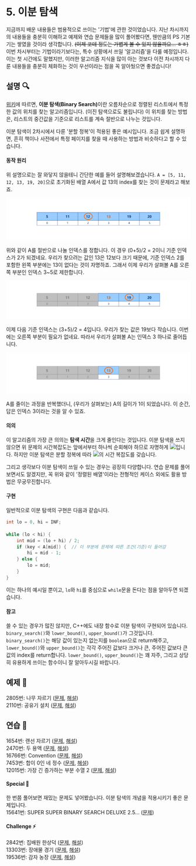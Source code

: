 # 5. 이분 탐색
지금까지 배운 내용들은 범용적으로 쓰이는 '기법'에 관한 것이었습니다. 지난 차시까지의 내용들을 충분히 이해하고 예제와 연습 문제들을 많이 풀어봤다면, 웬만큼의 PS 기본기는 쌓였을 것이라 생각합니다. ~~(이제 코테 정도는 가볍게 볼 수 있지 않을까요... ㅎㅎ)~~ 이번 차시부터는 기법이라기보다는, 특수 상황에서 쓰일 '알고리즘'을 다룰 예정입니다. 이는 첫 시간에도 말했지만, 이러한 알고리즘 지식을 많이 아는 것보다 이전 차시까지 다룬 내용들을 충분히 체화하는 것이 우선이라는 점을 꼭 알아뒀으면 좋겠습니다!

## 설명 🔍
[위키](https://ko.wikipedia.org/wiki/%EC%9D%B4%EC%A7%84_%EA%B2%80%EC%83%89_%EC%95%8C%EA%B3%A0%EB%A6%AC%EC%A6%98)에 따르면, <b>이분 탐색(Binary Search)</b>이란 오름차순으로 정렬된 리스트에서 특정한 값의 위치를 찾는 알고리즘입니다. (이진 탐색으로도 불립니다) 이 위치를 찾는 방법은, 리스트의 중간값을 기준으로 리스트를 계속 절반으로 나누는 것입니다.  

이분 탐색이 2차시에서 다룬 '분할 정복'이 적용된 좋은 예시입니다. 조금 쉽게 설명하면, 흔히 책이나 사전에서 특정 페이지를 찾을 때 사용하는 방법과 비슷하다고 할 수 있습니다.  

#### 동작 원리
위 설명으로는 잘 와닿지 않을테니 간단한 예를 들어 설명해보겠습니다. `A = [5, 11, 12, 13, 19, 20]`으로 초기화된 배열 A에서 값 13의 index를 찾는 것이 문제라고 해보죠.  

![example1](/image/5차시/ex1.PNG)

위와 같이 A를 절반으로 나눌 인덱스를 정합니다. 이 경우 (0+5)/2 = 2이니 기준 인덱스가 2가 되겠네요. 우리가 찾으려는 값인 13은 12보다 크기 때문에, 기준 인덱스 2를 포함한 왼쪽 부분에는 13이 없다는 것이 자명하죠. 그래서 이제 우리가 살펴볼 A를 오른쪽 부분인 인덱스 3~5로 제한합니다.  

![example2](/image/5차시/ex2.PNG)

이제 다음 기준 인덱스는 (3+5)/2 = 4입니다. 우리가 찾는 값은 19보다 작습니다. 이번에는 오른쪽 부분이 필요가 없네요. 따라서 우리가 살펴볼 A는 인덱스 3 하나로 줄어듭니다.

![example3](/image/5차시/ex3.PNG)

A를 줄이는 과정을 반복했더니, (우리가 살펴보는) A의 길이가 1이 되었습니다. 이 순간, 답은 인덱스 3이라는 것을 알 수 있죠.  

#### 의의
이 알고리즘의 가장 큰 의의는 <b>탐색 시간</b>을 크게 줄인다는 것입니다. 이분 탐색을 쓰지 않으면 위 문제의 시간복잡도는 앞에서부터 하나씩 순회해야 하므로 자명하게 <img src="https://latex.codecogs.com/svg.latex?O(n)"/>입니다. 하지만 이분 탐색은 분할 정복에 따라 <img src="https://latex.codecogs.com/svg.latex?O(lg(n))"/>의 시간 복잡도를 갖습니다.  

그리고 생각보다 이분 탐색이 쓰일 수 있는 경우는 굉장히 다양합니다. 연습 문제를 풀어보면서도 알겠지만, 꼭 위와 같이 '정렬된 배열'이라는 전형적인 케이스 외에도 활용 방법은 무궁무진합니다.  

#### 구현
일반적으로 이분 탐색의 구현은 다음과 같습니다.
```cpp
int lo = 0, hi = INF;

while (lo < hi) {
    int mid = (lo + hi) / 2;
    if (key < A[mid]) {  // 이 부분에 문제에 따른 조건(기준)이 들어감
        hi = mid - 1;
    } else {
        lo = mid;
    }
}
```
이는 하나의 예시일 뿐이고, `lo`와 `hi`를 중심으로 `while`문을 돈다는 점을 알아두면 되겠습니다.  

#### 참고
쓸 수 있는 경우가 많진 않지만, C++에도 내장 함수로 이분 탐색이 구현되어 있습니다. `binary_search()`와 `lower_bound()`, `upper_bound()`가 그것입니다. `binary_search()`는 해당 값이 있는지 없는지를 `boolean`으로 return해주고, `lower_bound()`와 `upper_bound()`는 각각 주어진 값보다 크거나 큰, 주어진 값보다 큰 값의 index를 return합니다. `lower_bound()`, `upper_bound()`는 꽤 자주, 그리고 상당히 유용하게 쓰이는 함수이니 잘 알아두시길 바랍니다.  

## 예제 🎲
2805번: 나무 자르기 ([문제](https://www.acmicpc.net/problem/2805), [해설](https://github.com/skku-npc/class-intermediate/blob/master/4.%20Dynamic%20Programming/2805.cpp))  
2110번: 공유기 설치 ([문제](https://www.acmicpc.net/problem/2110), [해설](https://github.com/skku-npc/class-intermediate/blob/master/4.%20Dynamic%20Programming/2110.cpp))  

## 연습 🏓
1654번: 랜선 자르기 ([문제](https://www.acmicpc.net/problem/1654), [해설](https://github.com/skku-npc/class-intermediate/blob/master/4.%20Dynamic%20Programming/1654.cpp))  
2470번: 두 용액 ([문제](https://www.acmicpc.net/problem/2470), [해설](https://github.com/skku-npc/class-intermediate/blob/master/4.%20Dynamic%20Programming/2470.cpp))  
16766번: Convention ([문제](https://www.acmicpc.net/problem/16766), [해설](https://github.com/skku-npc/class-intermediate/blob/master/4.%20Dynamic%20Programming/16766.cpp))  
7453번: 합이 0인 네 정수 ([문제](https://www.acmicpc.net/problem/7453), [해설](https://github.com/skku-npc/class-intermediate/blob/master/4.%20Dynamic%20Programming/7453.cpp))  
12015번: 가장 긴 증가하는 부분 수열 2 ([문제](https://www.acmicpc.net/problem/12015), [해설](https://github.com/skku-npc/class-intermediate/blob/master/4.%20Dynamic%20Programming/12015.cpp))  

#### Special 🎁
한 번쯤 풀어보면 재밌는 문제도 넣어봤습니다. 이분 탐색의 개념을 적용시키기 좋은 문제입니다.  
15641번: SUPER SUPER BINARY SEARCH DELUXE 2.5... ([문제](https://www.acmicpc.net/problem/15641))  

#### Challenge ⚡
2842번: 집배원 한상덕 ([문제](https://www.acmicpc.net/problem/2842), [해설](https://github.com/skku-npc/class-intermediate/blob/master/4.%20Dynamic%20Programming/2842.cpp))  
13303번: 장애물 경기 ([문제](https://www.acmicpc.net/problem/13303), [해설](https://github.com/skku-npc/class-intermediate/blob/master/4.%20Dynamic%20Programming/13303.cpp))  
19536번: 감자 농장 ([문제](https://www.acmicpc.net/problem/19536), [해설](https://github.com/skku-npc/class-intermediate/blob/master/4.%20Dynamic%20Programming/19536.cpp))  
